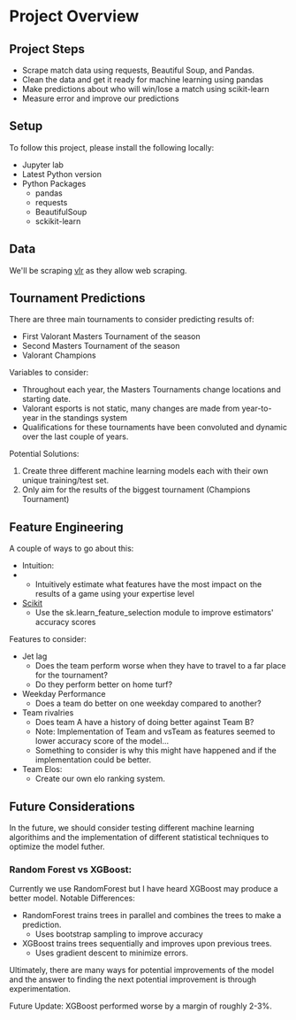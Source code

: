 # Project Overview
## **Project Steps**
- Scrape match data using requests, Beautiful Soup, and Pandas.
- Clean the data and get it ready for machine learning using pandas
- Make predictions about who will win/lose a match using scikit-learn
- Measure error and improve our predictions

## **Setup**

To follow this project, please install the following locally:
- Jupyter lab
- Latest Python version
- Python Packages
  - pandas
  - requests
  - BeautifulSoup
  - sckikit-learn

## **Data**

We'll be scraping [vlr](https://www.vlr.gg/) as they allow web scraping.

## **Tournament Predictions**  

There are three main tournaments to consider predicting results of:
- First Valorant Masters Tournament of the season
- Second Masters Tournament of the season
- Valorant Champions

Variables to consider:
- Throughout each year, the Masters Tournaments change locations and starting date.
- Valorant esports is not static, many changes are made from year-to-year in the standings system
- Qualifications for these tournaments have been convoluted and dynamic over the last couple of years.

Potential Solutions:
1. Create three different machine learning models each with their own unique training/test set.
2. Only aim for the results of the biggest tournament (Champions Tournament)

## **Feature Engineering**
A couple of ways to go about this:
- Intuition:
- - Intuitively estimate what features have the most impact on the results of a game using your expertise level
- [Scikit](https://scikit-learn.org/stable/modules/feature_selection.html)
  - Use the sk.learn_feature_selection module to improve estimators' accuracy scores

Features to consider:
- Jet lag
   - Does the team perform worse when they have to travel to a far place for the tournament?
   - Do they perform better on home turf?
- Weekday Performance
   - Does a team do better on one weekday compared to another?
- Team rivalries
  - Does team A have a history of doing better against Team B?
  - Note: Implementation of Team and vsTeam as features seemed to lower accuracy score of the model...
  - Something to consider is why this might have happened and if the implementation could be better.
- Team Elos:
  - Create our own elo ranking system.

## **Future Considerations**
In the future, we should consider testing different machine learning algorithims and the implementation of different statistical techniques
to optimize the model futher.

### **Random Forest vs XGBoost:**
Currently we use RandomForest but I have heard XGBoost may produce a better model.
Notable Differences:
- RandomForest trains trees in parallel and combines the trees to make a prediction.
  - Uses bootstrap sampling to improve accuracy
- XGBoost trains trees sequentially and improves upon previous trees.
  - Uses gradient descent to minimize errors.

Ultimately, there are many ways for potential improvements of the model and the answer to finding the next potential improvement is through experimentation.

Future Update: XGBoost performed worse by a margin of roughly 2-3%. 
